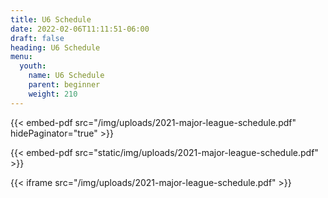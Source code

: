 ```yaml
---
title: U6 Schedule
date: 2022-02-06T11:11:51-06:00
draft: false
heading: U6 Schedule
menu:
  youth:
    name: U6 Schedule
    parent: beginner
    weight: 210
---
```

{{< embed-pdf src="/img/uploads/2021-major-league-schedule.pdf" hidePaginator="true" >}}

{{< embed-pdf src="static/img/uploads/2021-major-league-schedule.pdf" >}}

{{< iframe src="/img/uploads/2021-major-league-schedule.pdf" >}}